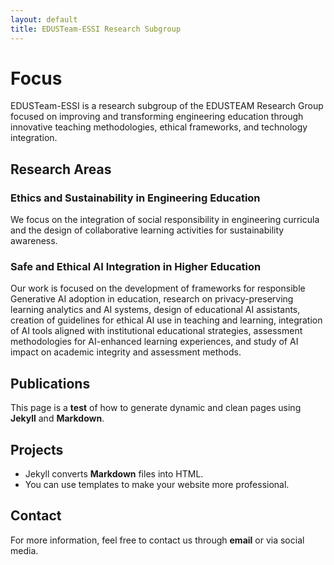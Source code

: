 ```yaml
---
layout: default
title: EDUSTeam-ESSI Research Subgroup
---
```


# Focus

EDUSTeam-ESSI is a research subgroup of the EDUSTEAM Research Group focused on improving and transforming engineering education through innovative teaching methodologies, ethical frameworks, and technology integration. 

## Research Areas

### Ethics and Sustainability in Engineering Education
We focus on the integration of social responsibility in engineering curricula and the design of collaborative learning activities for sustainability awareness.

### Safe and Ethical AI Integration in Higher Education
Our work is focused on the development of frameworks for responsible Generative AI adoption in education, research on privacy-preserving learning analytics and AI systems, design of educational AI assistants, creation of guidelines for ethical AI use in teaching and learning, integration of AI tools aligned with institutional educational strategies, assessment methodologies for AI-enhanced learning experiences, and study of AI impact on academic integrity and assessment methods.

## Publications

This page is a **test** of how to generate dynamic and clean pages using **Jekyll** and **Markdown**.

## Projects

- Jekyll converts **Markdown** files into HTML.
- You can use templates to make your website more professional.

## Contact

For more information, feel free to contact us through **email** or via social media.
